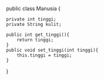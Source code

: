 public class Manusia {
    
    private int tinggi;
    private String kulit;
   
    public int get_tinggi(){
        return tinggi;
    }
    public void set_tinggi(int tinggi){
        this.tinggi = tinggi;
    }
    
}

